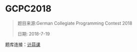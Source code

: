 # GCPC2018

> 题目来源:German Collegiate Programming Contest 2018
>
> 日期: 2018-7-19
> 
题库连接：[计蒜课](https://www.jisuanke.com/contest/1407)  

